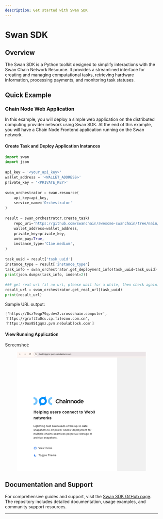 ```yaml
---
description: Get started with Swan SDK
---
```


# Swan SDK

## Overview

The Swan SDK is a Python toolkit designed to simplify interactions with the Swan Chain Network Resource. It provides a streamlined interface for creating and managing computational tasks, retrieving hardware information, processing payments, and monitoring task statuses.

## Quick Example

### Chain Node Web Application

In this example, you will deploy a simple web application on the distributed computing provider network using Swan SDK. At the end of this example, you will have a Chain Node Frontend application running on the Swan network.

#### Create Task and Deploy Application Instances

```python
import swan
import json

api_key = '<your_api_key>'
wallet_address = '<WALLET_ADDRESS>'
private_key = '<PRIVATE_KEY>'

swan_orchestrator = swan.resource(
    api_key=api_key, 
    service_name='Orchestrator'
)

result = swan_orchestrator.create_task(
    repo_uri='https://github.com/swanchain/awesome-swanchain/tree/main/ChainNode',
    wallet_address=wallet_address,
    private_key=private_key,
    auto_pay=True,
    instance_type='C1ae.medium',
)

task_uuid = result['task_uuid']
instance_type = result['instance_type']
task_info = swan_orchestrator.get_deployment_info(task_uuid=task_uuid)
print(json.dumps(task_info, indent=2))

### get real url (if no url, please wait for a while, then check again)
result_url = swan_orchestrator.get_real_url(task_uuid)
print(result_url)
```

Sample URL output:

```
['https://0sz7wqp79q.dev2.crosschain.computer', 'https://grxfl2u0cu.cp.filezoo.com.cn', 'https://0ux851gqmz.pvm.nebulablock.com']
```

#### View Running Application

Screenshot:

<figure><img src="../../../.gitbook/assets/sdk_app_running.png" alt="Chain Node App"><figcaption></figcaption></figure>

## Documentation and Support

For comprehensive guides and support, visit the [Swan SDK GitHub page](https://github.com/swanchain/python-swan-sdk). The repository includes detailed documentation, usage examples, and community support resources.

***
